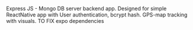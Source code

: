 Express JS - Mongo DB server backend app. Designed for simple ReactNative app with User authentication,
bcrypt hash. GPS-map tracking with visuals. 
TO FIX expo dependencies
